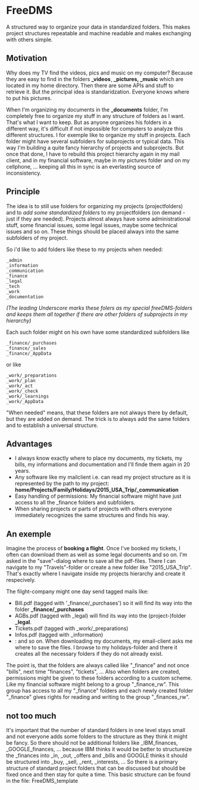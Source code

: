 # FreeDMS
A structured way to organize your data in standardized folders. 
This makes project structures repeatable and machine readable and makes exchanging with others simple.

## Motivation
Why does my TV find the videos, pics and music on my computer? Because they are easy to find in the folders **_videos¸ _pictures, _music** which are located in my home directory. Then there are some APIs and stuff to retrieve it. But the principal idea is standaridzation. Everyone knows where to put his pictures.

When I'm organizing my documents in the **_documents** folder, I'm completely free to organize my stuff in any structure of folders as I want. That's what I want to keep. But as anyone organizes his folders in a different way, it's difficult if not impossible for computers to analyze this different structures.
I for exemple like to organize my stuff in projects. Each folder might have several subfolders for subprojects or typical data. This way I'm building a quite fancy hierarchy of projects and subprojects. But once that done, I have to rebuild this project hierarchy again in my mail client, and in my financial software, maybe in my pictures folder and on my cellphone, ... keeping all this in sync is an everlasting source of inconsistency.

## Principle
The idea is to still use folders for organizing my projects (projectfolders) and to *add some standardized folders* to my projectfolders (on demand - just if they are needed).
Projects almost always have some administrational stuff, some financial issues, some legal issues, maybe some technical issues and so on. These things should be placed always into the same subfolders of my project.

So i'd like to add folders like these to my projects when needed:

    _admin
    _information
    _communication
    _finance
    _legal
    _tech
    _work
    _documentation
    
_(The leading Underscore marks these folers as my special freeDMS-folders and keeps them all together if there are other folders of subprojects in my hierarchy)_

Each such folder might on his own have some standardized subfolders like

    _finance/_purchases
    _finance/_sales
    _finance/_AppData

or like

    _work/_preparations
    _work/_plan
    _work/_act
    _work/_check
    _work/_learnings
    _work/_AppData

"When needed" means, that these folders are not always there by default, but they are added on demand.
The trick is to always add the same folders and to establish a universal structure.

## Advantages
  * I always know exactly where to place my documents, my tickets, my bills, my informations and documentation and I'll finde them again in 20 years.
  * Any software like my mailclient i.e. can read my project structure as it is represented by the path to my project:
    **home/Projects/Family/Holidays/2015_USA_Trip/_communication**
  * Easy handling of permissions: My financial software might have just access to all the _finance folders and subfolders.
  * When sharing projects or parts of projects with others everyone immediately recognizes the same structures and finds his way.

## An exemple
Imagine the process of __booking a flight__. Once I've booked my tickets, I often can download them as well as some legal documents and so on. I'm asked in the "save"-dialog where to save all the pdf-files. There I can navigate to my "Travels"-folder or create a new folder like "2015_USA_Trip". That's exactly where I navigate inside my projects hierarchy and create it respecively.

The filght-company might one day send tagged mails like:
* Bill.pdf (tagged with '_finance/_purchases') so it will find its way into the folder **_finance/_purchases**
* AGBs.pdf (tagged with _legal) will find its way into the (project-)folder **_legal**.
* Tickets.pdf (tagged with _work/_preparations)
* Infos.pdf (tagged with _information)
* : and so on.
When downloading my documents, my email-client asks me where to save the files. I browse to my holidays-folder and there it creates all the necessary folders if they do not already exist.

The point is, that the folders are always called like "_finance" and not once "bills", next time "finances", "tickets", ...
Also when folders are created, permissions might be given to these folders according to a custom scheme. Like my financial software might belong to a group "_finance_rw". This group has access to all my "_finance" folders and each newly created folder "_finance" gives rights for reading and writing to the group "_finances_rw".

## not too much
It's important that the number of standard folders in one level stays small and not everyone adds some folders to the structure as they think it might be fancy. So there should not be additional folders like _IBM_finances, _GOOGLE_finances, ... because IBM thinks it would be better to structureize the _finances into _in, _out, _offers and _bills and GOOGLE thinks it should be structured into _buy, _sell, _rent, _interests, ...
So there is a primary structure of standard project folders that can be discussed but should be fixed once and then stay for quite a time. This basic structure can be found in the file: FreeDMS_template
